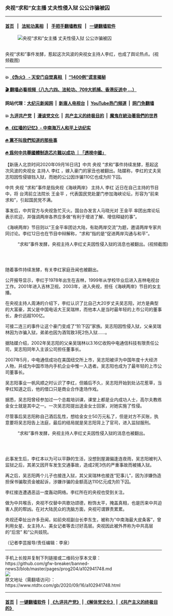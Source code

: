 ### 央视“求和”女主播 丈夫性侵入狱 公公诈骗被囚
------------------------

#### [首页](https://github.com/gfw-breaker/banned-news3/blob/master/README.md) &nbsp;&nbsp;|&nbsp;&nbsp; [法轮功真相](https://github.com/begood0513/basic/blob/master/README.md)  &nbsp;&nbsp;|&nbsp;&nbsp; [手把手翻墙教程](https://github.com/gfw-breaker/guides/wiki)  &nbsp;&nbsp;|&nbsp;&nbsp; [一键翻墙软件](https://github.com/gfw-breaker/nogfw/blob/master/README.md)  



<div><div class="featured_image">
 <figure>
  <img alt="央视“求和”女主播 丈夫性侵入狱 公公诈骗被囚" src="https://i.ntdtv.com/assets/uploads/2020/09/641-1-800x450.jpg"/>
 </figure><br/>
 <span class="caption">
  央视“求和”事件发酵，惹起这次风波的央视女主持人李红，也成了舆论热点。(视频截图)
 </span>
</div>
</div><hr/>

#### 💥 [《伪火》 - 天安门自焚真相 ](http://158.247.195.190:10000/videos/blog/weihuo.html)&nbsp; |&nbsp; [“1400例”谎言揭秘  ](http://158.247.195.190:10000/videos/blog/jiexi1400.html)

#### [ 🎬  翻墙必看视频（八九六四、法轮功、709大抓捕、香港反送中 ...）](https://github.com/gfw-breaker/links/blob/master/banned.md)

#### 网站代理：[大纪元新闻网](http://158.247.195.190:10080/gb/) &nbsp;|&nbsp; [新唐人电视台](http://158.247.195.190:8808/gb/)  &nbsp;|&nbsp; [YouTube热门频道](http://158.247.195.190/youtube.html) &nbsp;|&nbsp; [网门免翻墙](http://158.247.195.190:11000/show.aspx?name=ogHome)

#### 💥 [九评共产党](http://158.247.195.190:10000/videos/res/jiuping/)&nbsp; |&nbsp; [漫谈党文化](http://158.247.195.190:10000/videos/res/mtdwh/)&nbsp; |&nbsp; [共产主义的终极目的](http://158.247.195.190:10000/videos/res/zjmd/)&nbsp; |&nbsp; [魔鬼在統治著我們的世界](http://158.247.195.190:10000/videos/res/TheSpecter/)  

#### [ 🔥  《红墙的记忆》- 中南海万人和平上访纪实](http://158.247.195.190:10000/videos/news/../legend/index.html)

#### [ 🔥  黨不叫我們知道的那些事](http://158.247.195.190:10000/videos/news/truth02.html)

#### [ 🔥  爲何中共舉國體制造芯片難以成功 ｜「透視中國」](http://158.247.195.190:10000/videos/news/don03.html)

<div><div class="post_content" itemprop="articleBody">
 <p>
  【新唐人北京时间2020年09月16日讯】中共
  <ok href="https://www.ntdtv.com/gb/央视.htm">
   央视
  </ok>
  “求和”事件持续发酵，惹起这次风波的央视女
  <ok href="https://www.ntdtv.com/gb/主持人.htm">
   主持人
  </ok>
  <ok href="https://www.ntdtv.com/gb/李红.htm">
   李红
  </ok>
  ，嫁入豪门的家丑也被翻出。陆媒称，李红的丈夫吴志阳因性侵锒铛入狱，而她的公公因诈骗110亿也成为阶下囚。
 </p>
 <p>
  中共
  <ok href="https://www.ntdtv.com/gb/央视.htm">
   央视
  </ok>
  “求和”事件是指央视《海峡两岸》
  <ok href="https://www.ntdtv.com/gb/主持人.htm">
   主持人
  </ok>
  <ok href="https://www.ntdtv.com/gb/李红.htm">
   李红
  </ok>
  近日在自己主持的节目中，将
  <ok href="https://www.ntdtv.com/gb/台湾前立法院长.htm">
   台湾前立法院长
  </ok>
  <ok href="https://www.ntdtv.com/gb/王金平.htm">
   王金平
  </ok>
  ，代表国民党赴厦门参加海峡论坛，形容为“前来求和”，引起国民党不满。
 </p>
 <p>
  事发后，中共官方与央视急忙灭火。国台办发言人马晓光对
  <ok href="https://www.ntdtv.com/gb/王金平.htm">
   王金平
  </ok>
  率团出席论坛表示欢迎，并强调两岸各界应多做“有利于增进了解、增信释疑的事”。
 </p>
 <p>
  《海峡两岸》节目则以“王金平率团访大陆，有助两岸交流”为题，邀请两岸专家共同讨论。李红12日也在节目中辩解称，“求和”指的是“促进两岸沟通与和平”。
 </p>
 <figure class="wp-caption alignnone" id="attachment_102941750" style="width: 600px">
  <ok href="https://i.ntdtv.com/assets/uploads/2020/09/75.jpg">
   <img alt="" class="size-medium wp-image-102941750" src="https://i.ntdtv.com/assets/uploads/2020/09/75-600x346.jpg"/>
  </ok>
  <br/><figcaption class="wp-caption-text">
   “求和”事件发酵，央视主持人李红丈夫因性侵入狱的消息也被翻出。(视频截图)
  </figcaption><br/>
 </figure><br/>
 <p>
  随着事件持续发酵，有关李红家庭丑闻也被翻出。
 </p>
 <p>
  公开报导显示，李红于1978年出生在吉林，1999年从学校毕业后进入吉林电视台工作。2001年进入吉林卫视。2003年，进入央视，担任《海峡两岸》节目的女主播。
 </p>
 <p>
  在央视主持人周涛的介绍下，李红认识了比自己大20岁丈夫吴志阳，对方是典型的大富豪，其父是中国电话大王吴瑞林，而他本人是当时最年轻的上市公司的董事长，身价远超100亿。
 </p>
 <p>
  可接二连三的事件让这个豪门变成了“阶下囚”家族。吴志阳因性侵入狱，父亲吴瑞林因为诈骗入狱，弟弟也因为酒驾致3死2伤入狱……。
 </p>
 <p>
  据陆媒介绍，2002年吴志阳的父亲吴瑞林以3.16亿收购中电通信科技有限责任公司，吴志阳同年入主该公司担任董事长。
 </p>
 <p>
  2007年5月，中电通信成功在美国纽交所上市，吴志阳被评为中国年度十大经济人物，并成为中国市场内手机企业中惟一入选者。吴志阳也成为了最年轻的上市公司董事长。
 </p>
 <p>
  吴志阳事业一帆风顺之时认识了李红，但婚后不久，吴志阳开始到处沾花惹草，当李红知道之后，他的借口只是商业合作逢场作戏。
 </p>
 <p>
  据悉，吴志阳曾经参加过一个总裁培训课，课堂上都是业内成功人士，高尔夫教练金女士就是其中之一。一次吴志阳提出送金女士回家，对她实施了性侵。
 </p>
 <p>
  尽管事后吴志阳称自己酒后乱性，想给金女士50万元私了，但是对方不买账，执意要将吴志阳告上法庭，最后的结局就是吴志阳背上了官司，进入监狱服刑。
 </p>
 <figure class="wp-caption alignnone" id="attachment_102941751" style="width: 600px">
  <ok href="https://i.ntdtv.com/assets/uploads/2020/09/4dfa39a166@1200x1200.jpg">
   <img alt="" class="size-medium wp-image-102941751" src="https://i.ntdtv.com/assets/uploads/2020/09/4dfa39a166@1200x1200-600x315.jpg"/>
  </ok>
  <br/><figcaption class="wp-caption-text">
   “求和”事件发酵，央视主持人李红丈夫因性侵入狱的消息也被翻出。
  </figcaption><br/>
 </figure><br/>
 <p>
  此事发生后，李红本以为可以平静的生活，没想到屋漏偏逢连夜雨，吴志阳被判入监狱之后，其弟又因开车发生交通事故，造成2死3伤的严重事故而被捕入狱。
 </p>
 <p>
  再之后，吴志阳两个儿子也接连入狱，其父吴瑞林也接连“犯事儿”，因为涉嫌伪造担保书骗取资金被起诉，涉嫌诈骗的金额高达110亿元成为阶下囚。
 </p>
 <p>
  李红接连遭遇恶运一度轰动网络。李红所在的央视也受到关注。
 </p>
 <p>
  做为中共喉舌，央视不仅替中共歌功颂德，粉饰太平，掩盖真相，也是历来中共迫害人民的帮凶。在对大陆民众的洗脑方面，央视可谓罪责累累。
 </p>
 <p>
  央视还牵扯出许多丑闻，如前央视副台长李东生，被称为“中南海最大皮条客”，曾利用女星、女主持人、美女记者等去讨好高层。央视因此被外界称为中共高层的“后宫” 和“公共妓院。
 </p>
 <p>
  （记者李芸报导/责任编辑：李泉）
 </p>
 <div class="single_ad">
 </div>
</div>
</div>
<hr/>
手机上长按并复制下列链接或二维码分享本文章：<br/>
https://github.com/gfw-breaker/banned-news3/blob/master/pages/prog204/a102941748.md <br/>
<a href='https://github.com/gfw-breaker/banned-news3/blob/master/pages/prog204/a102941748.md'><img src='https://github.com/gfw-breaker/banned-news3/blob/master/pages/prog204/a102941748.md.png'/></a> <br/>
原文地址（需翻墙访问）：https://www.ntdtv.com/gb/2020/09/16/a102941748.html


------------------------
#### [首页](https://github.com/gfw-breaker/banned-news3/blob/master/README.md) &nbsp;|&nbsp; [一键翻墙软件](https://github.com/gfw-breaker/nogfw/blob/master/README.md) &nbsp;| [《九评共产党》](https://github.com/gfw-breaker/9ping.md/blob/master/README.md#九评之一评共产党是什么) | [《解体党文化》](https://github.com/gfw-breaker/jtdwh.md/blob/master/README.md) | [《共产主义的终极目的》](https://github.com/gfw-breaker/gczydzjmd.md/blob/master/README.md)


<img src='http://gfw-breaker.win/banned-news3/pages/prog204/a102941748.md' width='0px' height='0px'/>